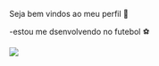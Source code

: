 Seja bem vindos ao meu perfil 💙

-estou me dsenvolvendo no futebol ⚽



![](https://media1.tenor.com/m/o0rGa4ddSeAAAAAC/neymar-neymar-jr.gif)

